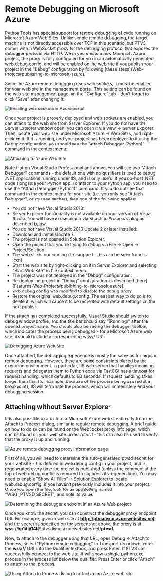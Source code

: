 ﻿Remote Debugging on Microsoft Azure
===================================

Python Tools has special support for remote debugging of code running on Microsoft Azure Web Sites. Unlike simple remote debugging, the target machine is not directly accessible over TCP in this scenario, but PTVS comes with a WebSocket proxy for the debugging protocol that exposes the debugger protocol via HTTP. When you create a new Microsoft Azure project, the proxy is fully configured for you in an automatically generated web.debug.config, and will be enabled on the web site if you publish your project in the "Debug" configuration by following [these steps](Web-Project#publishing-to-microsoft-azure].

Since the Azure remote debugging uses web sockets, it must be enabled for your web site in the management portal. This setting can be found on the web site management page, on the "Configure" tab - don't forget to click "Save" after changing it:

![Enabling web sockets in Azure portal](Images/AzureRemoteDebuggingEnableWebSockets.png)

Once your project is properly deployed and web sockets are enabled, you can attach to the web site from Server Explorer. If you do not have the Server Explorer window open, you can open it via <span class="menu">View</span> → <span class="menu">Server Explorer</span>. Then, locate your web site under Microsoft Azure → Web Sites, and right-click on it. If it is running, and your project has been deployed to it using the Debug configuration, you should see the "Attach Debugger (Python)" command in the context menu:

![Attaching to Azure Web Site](Images/AzureRemoteDebuggingWebSiteAttach.png)

Note that on Visual Studio Professional and above, you will see two "Attach Debugger" commands - the default one with no qualifiers is used to debug .NET applications running under IIS, and is only useful if you co-host .NET code alongside your Python app. To attach to your Python app, you need to use the "Attach Debugger (Python)" command. If you do not see that command in the context menu for your site (i.e. you only see "Attach Debugger", or you see neither), then one of the following applies:

* You do not have Visual Studio 2013:
 * Server Explorer functionality is not available on your version of Visual Studio. You will have to use attach via Attach to Process dialog as described [below](#attaching-without-server-explorer).
* You do not have Visual Studio 2013 Update 2 or later installed:
 * Download and install [Update 2](http://www.microsoft.com/en-us/download/details.aspx?id=42666). 
* The project is not opened in Solution Explorer:
 * Open the project that you're trying to debug via File → Open → Project/Solution.
* The web site is not running (i.e. stopped - this can be seen from its icon):
 * Start the web site by right-clicking on it in Server Explorer and selecting "Start Web Site" in the context menu.
* The project was not deployed in the "Debug" configuration:
 * Re-deploy the project in "Debug" configuration as described [here](Features-Web-Project#publishing-to-microsoft-azure].
* web.debug.config was modified to disable the debug proxy.
 * Restore the original web.debug.config. The easiest way to do so is to delete it, which will cause it to be recreated with default settings on the next publish.

If the attach has completed successfully, Visual Studio should switch to debug window profile, and the title bar should say "(Running)" after the opened project name. You should also be seeing the debugger toolbar, which indicates the process being debugged - for a Microsoft Azure web site, it should include a corresponding wss:// URI:

![Debugging Azure Web Site](Images/AzureRemoteDebuggingAttached.png)

Once attached, the debugging experience is mostly the same as for regular remote debugging. However, there are some constraints placed by the execution environment. In particular, IIS web server that handles incoming requests and delegates them to Python code via FastCGI has a timeout for request handling, which defaults to 90 seconds. If request handling takes longer than that (for example, because of the process being paused at a breakpoint), IIS will terminate the process, which will immediately end your debugging session. 


## Attaching without Server Explorer

It is also possible to attach to a Microsoft Azure web site directly from the Attach to Process dialog, similar to regular remote debugging. A brief guide on how to do so can be found on the WebSocket proxy info page, which can be found on your web site under /ptvsd - this can also be used to verify that the proxy is up and running:

![Azure remote debugging proxy information page](Images/AzureRemoteDebuggingProxyInfoPage.png)

First of all, you will need to determine the auto-generated ptvsd secret for your website - it is defined in web.debug.config in your project, and is regenerated every time the project is published (unless the comment at the top of web.debug.config is removed to suppress its regeneration). You may need to enable "Show All Files" in Solution Explorer to locate web.debug.config, if you haven't previously included it into your project. Once you open the file, look for an appSetting named "WSGI_PTVSD_SECRET", and note its value:

![Determining the debugger endpoint in an Azure Web project](Images/AzureRemoteDebuggingSecret.png)

Once you know the secret, you can construct the debugger proxy endpoint URI. For example, given a web site at **http://ptvsdemo.azurewebsites.net**, and the secret as specified on the screenshot above, the proxy is at **wss**://**hp1itiji141**@ptvsdemo.azurewebsites.net/**ptvsd**.  

Now, to attach to the debugger using that URL, open Debug → Attach to Process, select "Python remote debugging" in Transport dropdown, enter the **wss://** URL into the Qualifier textbox, and press Enter. If PTVS can successfully connect to the web site, it will show a single python.exe process in the process list below the qualifier. Press Enter or click "Attach" to attach to that process.

![Using Attach to Process dialog to attach to an Azure web site](Images/AzureRemoteDebuggingManualAttach.png)
